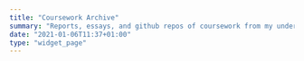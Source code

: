 ```yaml
---
title: "Coursework Archive"
summary: "Reports, essays, and github repos of coursework from my undergrad"
date: "2021-01-06T11:37+01:00"
type: "widget_page"
---
```

